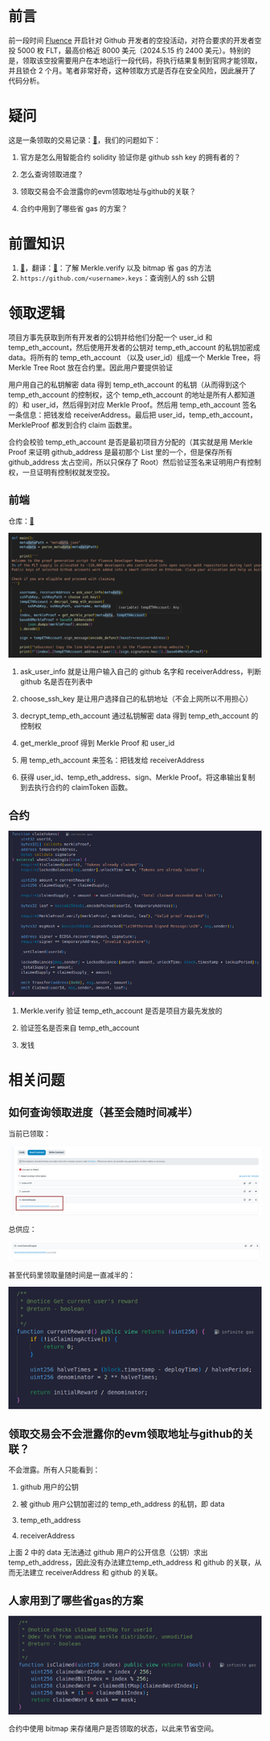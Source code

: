 # 前言

前一段时间 [Fluence](https://fluence.network/) 开启针对 Github 开发者的空投活动，对符合要求的开发者空投 5000 枚 FLT，最高价格近 8000 美元（2024.5.15 约 2400 美元）。特别的是，领取该空投需要用户在本地运行一段代码，将执行结果复制到官网才能领取，并且锁仓 2 个月。笔者非常好奇，这种领取方式是否存在安全风险，因此展开了代码分析。

# 疑问

这是一条领取的交易记录：[🔗](https://etherscan.io/tx/0x7762bc734a7dba69c4f3744b37ac8215f8c9ae8ce7071de9ed08060ef88409f8)，我们的问题如下：

1. 官方是怎么用智能合约 solidity 验证你是 github ssh key 的拥有者的？

2. 怎么查询领取进度？

3. 领取交易会不会泄露你的evm领取地址与github的关联？

4. 合约中用到了哪些省 gas 的方案？

# 前置知识

1. [🔗](https://soliditydeveloper.com/merkle-tree)，翻译：[🔗](https://learnblockchain.cn/article/5297)：了解 Merkle.verify 以及 bitmap 省 gas 的方法
2. `https://github.com/<username>.keys`：查询别人的 ssh 公钥

# 领取逻辑

项目方事先获取到所有开发者的公钥并给他们分配一个 user_id 和 temp_eth_account，然后使用开发者的公钥对 temp_eth_account 的私钥加密成 data。将所有的 temp_eth_account （以及 user_id）组成一个 Merkle Tree，将 Merkle Tree Root 放在合约里。因此用户要提供验证

用户用自己的私钥解密 data 得到 temp_eth_account 的私钥（从而得到这个 temp_eth_account 的控制权，这个 temp_eth_account 的地址是所有人都知道的）和 user_id，然后得到对应 Merkle Proof。然后用 temp_eth_account 签名一条信息：把钱发给 receiverAddress。最后把 user_id，temp_eth_account，MerkleProof 都发到合约 claim 函数里。

合约会校验 temp_eth_account 是否是最初项目方分配的（其实就是用 Merkle Proof 来证明 github_address 是最初那个 List 里的一个，但是保存所有 github_address 太占空间，所以只保存了 Root）然后验证签名来证明用户有控制权，一旦证明有控制权就发空投。

## 前端

仓库：[🔗](https://github.com/fluencelabs/dev-rewards.git)

![](./img/1.png)

1. ask_user_info 就是让用户输入自己的 github 名字和 receiverAddress，判断 github 名是否在列表中

2. choose_ssh_key 是让用户选择自己的私钥地址（不会上网所以不用担心）

3. decrypt_temp_eth_account 通过私钥解密 data 得到 temp_eth_account 的控制权

4. get_merkle_proof 得到 Merkle Proof 和 user_id

5. 用 temp_eth_account 来签名：把钱发给 receiverAddress

6. 获得 user_id、temp_eth_address、sign、Merkle Proof。将这串输出复制到去执行合约的 claimToken 函数。

## 合约

![](./img/2.png)

1. Merkle.verify 验证 temp_eth_account 是否是项目方最先发放的

2. 验证签名是否来自 temp_eth_account

3. 发钱

# 相关问题

## 如何查询领取进度（甚至会随时间减半）

当前已领取：

![](./img/3.png)

总供应：

![](./img/4.png)

甚至代码里领取量随时间是一直减半的：

![](./img/5.png)

## 领取交易会不会泄露你的evm领取地址与github的关联？

不会泄露。所有人只能看到：

1. github 用户的公钥

2. 被 github 用户公钥加密过的 temp_eth_address 的私钥，即 data

3. temp_eth_address

4. receiverAddress

上面 2 中的 data 无法通过 github 用户的公开信息（公钥）求出 temp_eth_address，因此没有办法建立temp_eth_address 和 github 的关联，从而无法建立 receiverAddress 和 github 的关联。

## 人家用到了哪些省gas的方案

![](./img/6.png)

合约中使用 bitmap 来存储用户是否领取的状态，以此来节省空间。

